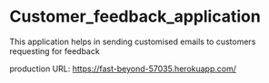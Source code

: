 # Customer_feedback_application
This application helps in sending customised emails to customers requesting for feedback

production URL:
https://fast-beyond-57035.herokuapp.com/

